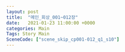 ```yaml
---
layout: post
title:  "메인_회상_001~012장"
date:   2021-01-23 11:00:00 +0000
categories: Main
Tags: Story Main
SceneCode: ["scene_skip_cp001-012_q1_s10"]
---
```

